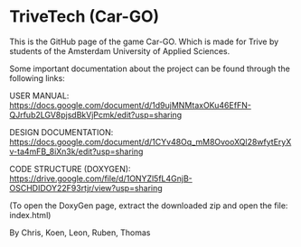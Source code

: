 # TriveTech (Car-GO)

This is the GitHub page of the game Car-GO. Which is made for Trive by students of the Amsterdam University of Applied Sciences.

Some important documentation about the project can be found through the following links:

USER MANUAL:
https://docs.google.com/document/d/1d9ujMNMtaxOKu46EfFN-QJrfub2LGV8pjsdBkVjPcmk/edit?usp=sharing

DESIGN DOCUMENTATION:
https://docs.google.com/document/d/1CYv48Oq_mM8OvooXQl28wfytEryXv-ta4mFB_8iXn3k/edit?usp=sharing

CODE STRUCTURE (DOXYGEN):
https://drive.google.com/file/d/1ONYZl5fL4GnjB-OSCHDIDOY22F93rtjr/view?usp=sharing

(To open the DoxyGen page, extract the downloaded zip and open the file: index.html) 

By Chris, Koen, Leon, Ruben, Thomas
